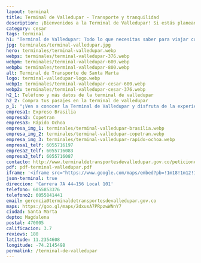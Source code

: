 ```yaml
---
layout: terminal
title: Terminal de Valledupar - Transporte y tranquilidad
description: ¡Bienvenidos a la Terminal de Valledupar! Si estás planeando un viaje por carretera, esta terminal es el punto de partida perfecto para explorar el hermoso departamento del Cesar y sus alrededores
category: cesar
tags: terminal
h1: "Terminal de Valledupar: Todo lo que necesitas saber para viajar con seguridad"
jpg: terminales/terminal-valledupar.jpg
hero: terminales/terminal-valledupar.webp
webps: terminales/terminal-valledupar-376.webp
webpm: terminales/terminal-valledupar-600.webp
webpb: terminales/terminal-valledupar-800.webp
alt: Terminal de Transporte de Santa Marta
logo: terminal-valledupar-logo.webp
webp1: terminales/terminal-valledupar-cesar-600.webp
webp2: terminales/terminal-valledupar-cesar-376.webp
h2_1: Teléfono y más datos de la terminal de valledupar
h2_2: Compra tus pasajes en la terminal de valledupar
p_1: "¡Ven a conocer la Terminal de Valledupar y disfruta de la experiencia de viajar en uno de los lugares más modernos y seguros de Colombia!"
empresa1: Expreso Brasilia
empresa2: Copetran
empresa3: Rápido Ochoa
empresa_img_1: terminales/terminal-valledupar-brasilia.webp
empresa_img_2: terminales/terminal-valledupar-copetran.webp
empresa_img_3: terminales/terminal-valledupar-rapido-ochoa.webp
empresa1_telf: 6055716197
empresa2_telf: 6055716083
empresa3_telf: 6055716087
contacto: http://www.terminaldetransportesdevalledupar.gov.co/peticiones-quejas-reclamos
pdf: pdf-terminal-valledupar.pdf
iframe: '<iframe src="https://www.google.com/maps/embed?pb=!1m18!1m12!1m3!1d3923.704807664914!2d-73.24312909999999!3d10.444982699999995!2m3!1f0!2f0!3f0!3m2!1i1024!2i768!4f13.1!3m3!1m2!1s0x8e8ab98f3761352b%3A0x53f0ff9b4030f52b!2sTerminal%20de%20Transporte%20Valledupar!5e0!3m2!1ses-419!2sco!4v1677978112997!5m2!1ses-419!2sco" width="100%" height="450" style="border:0;" allowfullscreen="" loading="lazy" referrerpolicy="no-referrer-when-downgrade"></iframe>'
json-terminal: true
direccion: 'Carrera 7A 44–156 Local 101'
telefono: 6055853376
telefono2: 6055841441
email: gerencia@terminaldetransportesdevalledupar.gov.co
maps: https://goo.gl/maps/2dxusA7PRpzwWNnY7
ciudad: Santa Marta
depto: Magdalena
postal: 470005
calificacion: 3.7
reviews: 180
latitude: 11.2354608
longitude: -74.2145498
permalink: /terminal-de-valledupar
---
```

